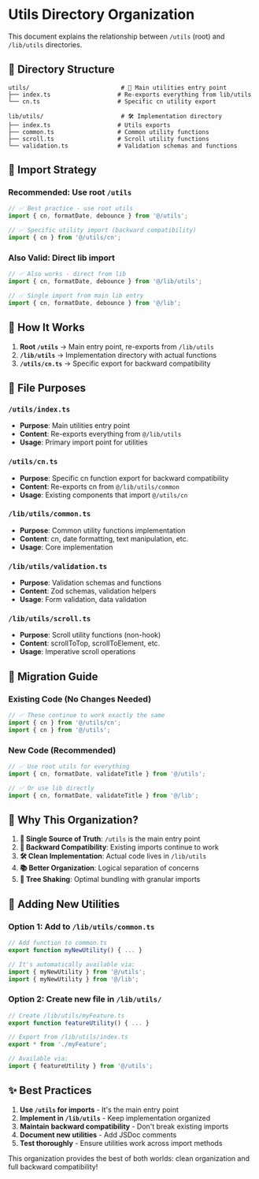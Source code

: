 # Utils Directory Organization

This document explains the relationship between `/utils` (root) and `/lib/utils` directories.

## 📁 Directory Structure

```
utils/                          # 🎯 Main utilities entry point
├── index.ts                   # Re-exports everything from lib/utils
└── cn.ts                      # Specific cn utility export

lib/utils/                      # 🛠️ Implementation directory
├── index.ts                   # Utils exports
├── common.ts                  # Common utility functions
├── scroll.ts                  # Scroll utility functions
└── validation.ts              # Validation schemas and functions
```

## 🎯 Import Strategy

### **Recommended**: Use root `/utils`
```typescript
// ✅ Best practice - use root utils
import { cn, formatDate, debounce } from '@/utils';

// ✅ Specific utility import (backward compatibility)
import { cn } from '@/utils/cn';
```

### **Also Valid**: Direct lib import
```typescript
// ✅ Also works - direct from lib
import { cn, formatDate, debounce } from '@/lib/utils';

// ✅ Single import from main lib entry
import { cn, formatDate, debounce } from '@/lib';
```

## 🔄 How It Works

1. **Root `/utils`** → Main entry point, re-exports from `/lib/utils`
2. **`/lib/utils`** → Implementation directory with actual functions
3. **`/utils/cn.ts`** → Specific export for backward compatibility

## 📝 File Purposes

### `/utils/index.ts`
- **Purpose**: Main utilities entry point
- **Content**: Re-exports everything from `@/lib/utils`
- **Usage**: Primary import point for utilities

### `/utils/cn.ts`
- **Purpose**: Specific cn function export for backward compatibility
- **Content**: Re-exports cn from `@/lib/utils/common`
- **Usage**: Existing components that import `@/utils/cn`

### `/lib/utils/common.ts`
- **Purpose**: Common utility functions implementation
- **Content**: cn, date formatting, text manipulation, etc.
- **Usage**: Core implementation

### `/lib/utils/validation.ts`
- **Purpose**: Validation schemas and functions
- **Content**: Zod schemas, validation helpers
- **Usage**: Form validation, data validation

### `/lib/utils/scroll.ts`
- **Purpose**: Scroll utility functions (non-hook)
- **Content**: scrollToTop, scrollToElement, etc.
- **Usage**: Imperative scroll operations

## 🚀 Migration Guide

### Existing Code (No Changes Needed)
```typescript
// ✅ These continue to work exactly the same
import { cn } from '@/utils/cn';
import { cn } from '@/utils';
```

### New Code (Recommended)
```typescript
// ✅ Use root utils for everything
import { cn, formatDate, validateTitle } from '@/utils';

// ✅ Or use lib directly  
import { cn, formatDate, validateTitle } from '@/lib';
```

## 🎯 Why This Organization?

1. **📍 Single Source of Truth**: `/utils` is the main entry point
2. **🔄 Backward Compatibility**: Existing imports continue to work
3. **🛠️ Clean Implementation**: Actual code lives in `/lib/utils`
4. **📚 Better Organization**: Logical separation of concerns
5. **🌳 Tree Shaking**: Optimal bundling with granular imports

## 🔧 Adding New Utilities

### Option 1: Add to `/lib/utils/common.ts`
```typescript
// Add function to common.ts
export function myNewUtility() { ... }

// It's automatically available via:
import { myNewUtility } from '@/utils';
import { myNewUtility } from '@/lib';
```

### Option 2: Create new file in `/lib/utils/`
```typescript
// Create /lib/utils/myFeature.ts
export function featureUtility() { ... }

// Export from /lib/utils/index.ts
export * from './myFeature';

// Available via:
import { featureUtility } from '@/utils';
```

## ✨ Best Practices

1. **Use `/utils` for imports** - It's the main entry point
2. **Implement in `/lib/utils`** - Keep implementation organized
3. **Maintain backward compatibility** - Don't break existing imports
4. **Document new utilities** - Add JSDoc comments
5. **Test thoroughly** - Ensure utilities work across import methods

This organization provides the best of both worlds: clean organization and full backward compatibility!

